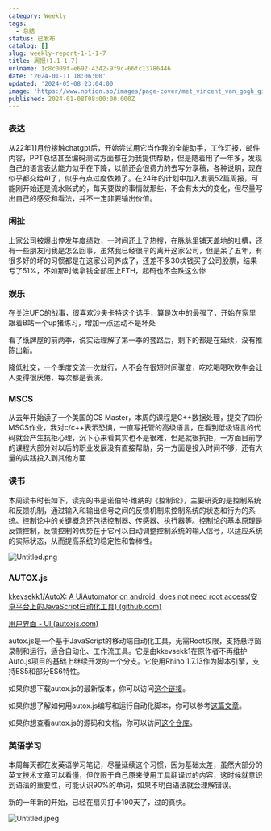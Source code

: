 ```yaml
---
category: Weekly
tags:
  - 总结
status: 已发布
catalog: []
slug: weekly-report-1-1-1-7
title: 周报(1.1-1.7)
urlname: 1c8c009f-e692-4342-9f9c-66fc13786446
date: '2024-01-11 18:06:00'
updated: '2024-05-08 23:04:00'
image: 'https://www.notion.so/images/page-cover/met_vincent_van_gogh_ginoux.jpg'
published: 2024-01-08T08:00:00.000Z
---
```


### 表达


从22年11月份接触chatgpt后，开始尝试用它当作我的全能助手，工作汇报，邮件内容，PPT总结甚至编码测试方面都在为我提供帮助，但是随着用了一年多，发现自己的语言表达能力似乎在下降，以前还会很费力的去写分享稿，各种说明，现在似乎都交给AI了，似乎有点过度依赖了。在24年的计划中加入发表52篇周报，可能刚开始还是流水账式的，每天要做的事情就那些，不会有太大的变化，但尽量写出自己的感受和看法，并不一定非要输出价值。


### 闲扯


上家公司被爆出停发年度绩效，一时间还上了热搜，在脉脉里铺天盖地的吐槽，还有一些朋友问我是怎么回事，虽然我已经很早的离开这家公司，但是呆了五年，有很多好的坏的习惯都是在这家公司养成了，还差不多30块钱买了公司股票，结果亏了51%，不如那时候拿钱全部压上ETH，起码也不会跌这么惨


### 娱乐


在关注UFC的战事，很喜欢沙夫卡特这个选手，算是次中的最强了，开始在家里跟着B站一个up猪练习，增加一点运动不是坏处


看了纸牌屋的前两季，说实话理解了第一季的套路后，剩下的都是在延续，没有推陈出新。


降低社交，一个季度交流一次就行，人不会在很短时间骤变，吃吃喝喝吹吹牛会让人变得很厌倦，每次都是表演。


### MSCS


从去年开始读了一个美国的CS Master，本周的课程是C++数据处理，提交了四份MSCS作业，我对c/c++表示恐惧，一直写托管的高级语言，在看到低级语言的代码就会产生抗拒心理，沉下心来看其实也不是很难，但是就很抗拒，一方面目前学的课程大部分对以后的职业发展没有直接帮助，另一方面是投入时间不够，还有大量的实践投入到其他方面


### 读书


本周读书时长如下，读完的书是诺伯特·维纳的《控制论》，主要研究的是控制系统和反馈机制，通过输入和输出信号之间的反馈机制来控制系统的状态和行为的系统。控制论中的关键概念还包括控制器、传感器、执行器等。控制论的基本原理是反馈控制，反馈控制的优势在于它可以自动调整控制系统的输入信号，以适应系统的实际状态，从而提高系统的稳定性和鲁棒性。


![Untitled.png](https://prod-files-secure.s3.us-west-2.amazonaws.com/5d24fe63-e567-4804-86f9-9fdc62e13082/4d744901-b410-4924-8554-36cce6e9aab7/Untitled.png?X-Amz-Algorithm=AWS4-HMAC-SHA256&X-Amz-Content-Sha256=UNSIGNED-PAYLOAD&X-Amz-Credential=ASIAZI2LB466XK3A44XI%2F20250215%2Fus-west-2%2Fs3%2Faws4_request&X-Amz-Date=20250215T053555Z&X-Amz-Expires=3600&X-Amz-Security-Token=IQoJb3JpZ2luX2VjEBYaCXVzLXdlc3QtMiJHMEUCIF1ZgFXhdtBX%2BE2ap5D6c5Hhzgjkg95Zgkpuehw%2FSShdAiEAmyhxUAMWCvFey%2FD6C7YG3BcozZ0uqBY57zod%2FWj8%2FLAq%2FwMIPxAAGgw2Mzc0MjMxODM4MDUiDHtgyXykf%2BAlJBI1tCrcA2ajush3YyjFjrs3352WQ45NdtZVkP%2FMFMgBgAHZpaRbOZtZkMCzr4fDSPFA4Yc%2FKF1RhuRPkMJSCkZFKJcfWc152jRW25FrHpEoOm3a5tPEfPabZHeVnMDI0oiAp15qYEuKAGhP%2FTq6azqNo%2B7XK%2F4FWJK2fL%2F34FirH0WB2Sq8%2Bn8xognRg%2BmZn6N0yN%2BLnmJx0UBz%2FOJKn9RH0gEq8SqtNre1opuLTgPebQF7UNqEVtXU71yD0QpfpLJvMzGnO2Mxu2P6aUtqqEwNn7m8MH69ryrg6vZMK5Fj0EE1Qjull%2B0l9sp%2BJhBEG8Q4R3MoZDlpPEcoWl1ZWpUBE1J3ScqoyFEaCPNQ64hFf2rpCHXodBLPXMvqdCQr19IoPzq36A8ofa7NMIArMThEtQToqOapjjtJk9MgUS4aPEhtCCNke%2BG3CKtjRtgRLIdeLHO2yBkFgAeraE6HYc%2F7nwBoRtarZRsuWrzTxd5zPqeUnYs3kKWdU%2F323fzHIdX7HFU%2BD%2BXdwzwDTOa4Gn9GjvbH%2F09O68cC43U33IjoVxuWvSzLRrEcxChLDvVItV6%2FTBZtcjmxg%2Bzk6XvJtGqx6R2FIwsNl2yuhXE%2F2ky3EXr8wa6bHcKB0pyEsQpw0NrrMNjLwL0GOqUBtwFXBCWYLay6doifev%2FviHk9FrrE89HHuBPs61NAcldxku6vH1uWuIeAWh3wBT0a2uWTDK0p6x95y%2FavmvfBBozgOQqR1Zf8zBkyN%2F%2BI0NiNkyAhRfqoGAoGzsJPTG8zngC8v97hAe%2FLn7BMNDt62HN7IJ%2FlcX49IysPx6NZ1ybuPzNvhDNwIJZgGbjF7gsfRfH0VkiP9%2B9sD%2FFXcsNWoq4NZ%2BDw&X-Amz-Signature=b33d09894b17f3366f138476113679d4f97b41fc666000530532e142cd08aa8b&X-Amz-SignedHeaders=host&x-id=GetObject)


### AUTOX.js


[kkevsekk1/AutoX: A UiAutomator on android, does not need root access(安卓平台上的JavaScript自动化工具) (github.com)](https://github.com/kkevsekk1/AutoX)


[用户界面 - UI (autoxjs.com)](http://doc.autoxjs.com/#/ui)


autox.js是一个基于JavaScript的移动端自动化工具，无需Root权限，支持悬浮窗录制和运行，适合自动化、工作流工具。它是由kkevsekk1在原作者不再维护Auto.js项目的基础上继续开发的一个分支。它使用Rhino 1.7.13作为脚本引擎，支持ES5和部分ES6特性。


如果你想下载autox.js的最新版本，你可以访问[这个链接](https://github.com/kkevsekk1/AutoX/releases)。


如果你想了解如何用autox.js编写和运行自动化脚本，你可以参考[这篇文章](https://www.cnblogs.com/ghj1976/p/autoxjs.html)。


如果你想查看autox.js的源码和文档，你可以访问[这个仓库](https://github.com/kkevsekk1/AutoX)。


### 英语学习


本周每天都在发英语学习笔记，尽量延续这个习惯，因为基础太差，虽然大部分的英文技术文章可以看懂，但仅限于自己原来使用工具翻译过的内容，这时候就意识到语法的重要性，可能认识90%的单词，如果不明白语法就会理解错误。


新的一年新的开始，已经在扇贝打卡190天了，过的真快。


![Untitled.jpeg](https://prod-files-secure.s3.us-west-2.amazonaws.com/5d24fe63-e567-4804-86f9-9fdc62e13082/c04d3014-4bd3-4142-a613-19220f0a3512/Untitled.jpeg?X-Amz-Algorithm=AWS4-HMAC-SHA256&X-Amz-Content-Sha256=UNSIGNED-PAYLOAD&X-Amz-Credential=ASIAZI2LB466XK3A44XI%2F20250215%2Fus-west-2%2Fs3%2Faws4_request&X-Amz-Date=20250215T053555Z&X-Amz-Expires=3600&X-Amz-Security-Token=IQoJb3JpZ2luX2VjEBYaCXVzLXdlc3QtMiJHMEUCIF1ZgFXhdtBX%2BE2ap5D6c5Hhzgjkg95Zgkpuehw%2FSShdAiEAmyhxUAMWCvFey%2FD6C7YG3BcozZ0uqBY57zod%2FWj8%2FLAq%2FwMIPxAAGgw2Mzc0MjMxODM4MDUiDHtgyXykf%2BAlJBI1tCrcA2ajush3YyjFjrs3352WQ45NdtZVkP%2FMFMgBgAHZpaRbOZtZkMCzr4fDSPFA4Yc%2FKF1RhuRPkMJSCkZFKJcfWc152jRW25FrHpEoOm3a5tPEfPabZHeVnMDI0oiAp15qYEuKAGhP%2FTq6azqNo%2B7XK%2F4FWJK2fL%2F34FirH0WB2Sq8%2Bn8xognRg%2BmZn6N0yN%2BLnmJx0UBz%2FOJKn9RH0gEq8SqtNre1opuLTgPebQF7UNqEVtXU71yD0QpfpLJvMzGnO2Mxu2P6aUtqqEwNn7m8MH69ryrg6vZMK5Fj0EE1Qjull%2B0l9sp%2BJhBEG8Q4R3MoZDlpPEcoWl1ZWpUBE1J3ScqoyFEaCPNQ64hFf2rpCHXodBLPXMvqdCQr19IoPzq36A8ofa7NMIArMThEtQToqOapjjtJk9MgUS4aPEhtCCNke%2BG3CKtjRtgRLIdeLHO2yBkFgAeraE6HYc%2F7nwBoRtarZRsuWrzTxd5zPqeUnYs3kKWdU%2F323fzHIdX7HFU%2BD%2BXdwzwDTOa4Gn9GjvbH%2F09O68cC43U33IjoVxuWvSzLRrEcxChLDvVItV6%2FTBZtcjmxg%2Bzk6XvJtGqx6R2FIwsNl2yuhXE%2F2ky3EXr8wa6bHcKB0pyEsQpw0NrrMNjLwL0GOqUBtwFXBCWYLay6doifev%2FviHk9FrrE89HHuBPs61NAcldxku6vH1uWuIeAWh3wBT0a2uWTDK0p6x95y%2FavmvfBBozgOQqR1Zf8zBkyN%2F%2BI0NiNkyAhRfqoGAoGzsJPTG8zngC8v97hAe%2FLn7BMNDt62HN7IJ%2FlcX49IysPx6NZ1ybuPzNvhDNwIJZgGbjF7gsfRfH0VkiP9%2B9sD%2FFXcsNWoq4NZ%2BDw&X-Amz-Signature=ecd0ad4facebf372d19510b80ee4fe8c4d612787f114a77bf6e422d14c0b6253&X-Amz-SignedHeaders=host&x-id=GetObject)

